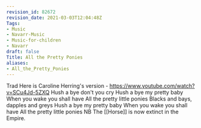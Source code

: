 ```yaml
---
revision_id: 82672
revision_date: 2021-03-03T12:04:48Z
Tags:
- Music
- Navarr-Music
- Music-for-children
- Navarr
draft: false
Title: All the Pretty Ponies
aliases:
- All_the_Pretty_Ponies
---
```

Trad
Here is Caroline Herring's version - https://www.youtube.com/watch?v=SCu4Jd-5ZXQ
Hush a bye don't you cry
Hush a bye my pretty baby
When you wake you shall have
All the pretty little ponies
Blacks and bays, dapples and greys
Hush a bye my pretty baby
When you wake you shall have
All the pretty little ponies
NB The [[Horse]] is now extinct in the Empire.